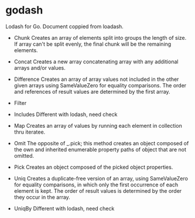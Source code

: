 # godash
Lodash for Go. Document coppied from loadash.

* Chunk
Creates an array of elements split into groups the length of size. If array can't be split evenly, the final chunk will be the remaining elements.

* Concat
Creates a new array concatenating array with any additional arrays and/or values.

* Difference
Creates an array of array values not included in the other given arrays using SameValueZero for equality comparisons. The order and references of result values are determined by the first array.

* Filter

* Includes
Different with lodash, need check

* Map
Creates an array of values by running each element in collection thru iteratee. 

* Omit
The opposite of _.pick; this method creates an object composed of the own and inherited enumerable property paths of object that are not omitted.

* Pick
Creates an object composed of the picked object properties.

* Uniq
Creates a duplicate-free version of an array, using SameValueZero for equality comparisons, in which only the first occurrence of each element is kept. The order of result values is determined by the order they occur in the array.

* UniqBy
Different with lodash, need check